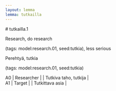 ```yaml
---
layout: lemma
lemma: tutkailla
---
```


<div class="sense">
# <span class="sensename">tutkailla.1</span>

<span class="description">Research, do research</span>

(tags: model:research.01, seed:tutkia), less serious

<span class="description">Perehtyä, tutkia</span>

(tags: model:research.01, seed:tutkia)

A0 | Researcher |   | Tutkiva taho, tutkija |  
A1 | Target |   | Tutkittava asia |  

</div>

